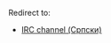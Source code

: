 Redirect to:

*   [IRC channel (Српски)](/index.php/IRC_channel_(%D0%A1%D1%80%D0%BF%D1%81%D0%BA%D0%B8) "IRC channel (Српски)")